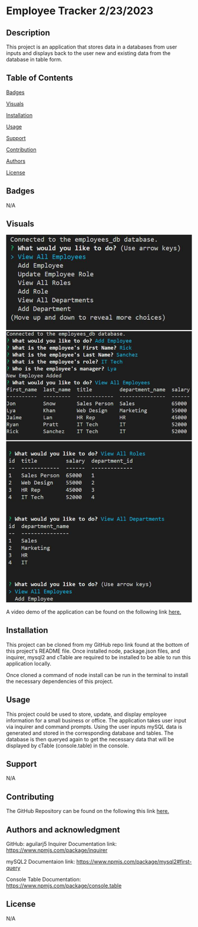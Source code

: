 # Employee Tracker 2/23/2023

## Description

This project is an application that stores data in a databases from user inputs and displays back to the user new and existing data from the database in table form.

## Table of Contents

[Badges](#badges)

[Visuals](#visuals)

[Installation](#installation)

[Usage](#usage)

[Support](#support)

[Contribution](#contribution)

[Authors](#authors)

[License](#license)

<a name="badges"/>

## Badges

N/A

<a name="visuals"/>

## Visuals

![alt Preview of application](./develop/assets/images/preview1.JPG)
![alt Preview of application](./develop/assets/images/preview2.JPG)
![alt Preview of application](./develop/assets/images/preview3.JPG)

A video demo of the application can be found on the following link [here.](https://drive.google.com/file/d/1juA3aD5MedVRveKHThEQXrZyq5EPh0Dy/view)

<a name="installation"/>

## Installation

This project can be cloned from my GitHub repo link found at the bottom of this project's README file. Once installed node, package.json files, and inquirer, mysql2 and cTable are required to be installed to be able to run this application locally.

Once cloned a command of node install can be run in the terminal to install the necessary dependencies of this project.

<a name="usage"/>

## Usage

This project could be used to store, update, and display employee information for a small business or office. The application takes user input via inquirer and command prompts. Using the user inputs mySQL data is generated and stored in the corresponding database and tables. The database is then queryed again to get the necessary data that will be displayed by cTable (console.table) in the console.

<a name="support"/>

## Support

N/A

<a name="contribution"/>

## Contributing

The GitHub Repository can be found on the following this link [here.](https://github.com/aguilarj5/Employee-Tracker.git)

<a name="authors"/>

## Authors and acknowledgment

GitHub: aguilarj5
Inquirer Documentation link: https://www.npmjs.com/package/inquirer

mySQL2 Documentaion link: https://www.npmjs.com/package/mysql2#first-query

Console Table Documentation: https://www.npmjs.com/package/console.table

<a name="license"/>

## License

N/A
